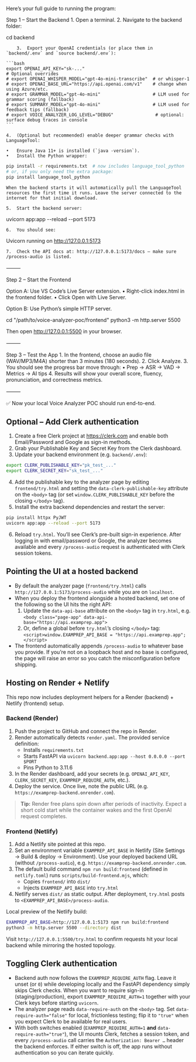Here’s your full guide to running the program:


Step 1 – Start the Backend
	1.	Open a terminal.
	2.	Navigate to the backend folder:

cd backend

		3.	Export your OpenAI credentials (or place them in `backend/.env` and `source backend/.env`):

	```bash
	export OPENAI_API_KEY="sk-..."
	# Optional overrides
	# export OPENAI_WHISPER_MODEL="gpt-4o-mini-transcribe"  # or whisper-1
	# export OPENAI_BASE_URL="https://api.openai.com/v1"    # change when using Azure/etc.
	# export GRAMMAR_MODEL="gpt-4o-mini"                    # LLM used for grammar scoring (fallback)
	# export SUMMARY_MODEL="gpt-4o-mini"                    # LLM used for feedback tips (fallback)
	# export VOICE_ANALYZER_LOG_LEVEL="DEBUG"                # optional: surface debug traces in console
	```

	4.	(Optional but recommended) enable deeper grammar checks with LanguageTool:

	•	Ensure Java 11+ is installed (`java -version`).
	•	Install the Python wrapper:

```bash
pip install -r requirements.txt  # now includes language_tool_python
# or, if you only need the extra package:
pip install language_tool_python
```

	When the backend starts it will automatically pull the LanguageTool resources the first time it runs. Leave the server connected to the internet for that initial download.

	5.	Start the backend server:

uvicorn app:app --reload --port 5173

	6.	You should see:

Uvicorn running on http://127.0.0.1:5173

	7.	Check the API docs at: http://127.0.0.1:5173/docs — make sure /process-audio is listed.

⸻

Step 2 – Start the Frontend

Option A: Use VS Code’s Live Server extension.
	•	Right-click index.html in the frontend folder.
	•	Click Open with Live Server.

Option B: Use Python’s simple HTTP server.

cd "/path/to/voice-analyzer-poc/frontend"
python3 -m http.server 5500

Then open http://127.0.0.1:5500 in your browser.

⸻

Step 3 – Test the App
	1.	In the frontend, choose an audio file (WAV/MP3/M4A) shorter than 3 minutes (180 seconds).
	2.	Click Analyze.
	3.	You should see the progress bar move through:
	•	Prep → ASR → VAD → Metrics → AI tips
	4.	Results will show your overall score, fluency, pronunciation, and correctness metrics.

⸻

✅ Now your local Voice Analyzer POC should run end-to-end.

Optional – Add Clerk authentication
-----------------------------------

1. Create a free Clerk project at https://clerk.com and enable both Email/Password and Google as sign-in methods.
2. Grab your Publishable Key and Secret Key from the Clerk dashboard.
3. Update your backend environment (e.g. `backend/.env`):

```bash
export CLERK_PUBLISHABLE_KEY="pk_test_..."
export CLERK_SECRET_KEY="sk_test_..."
```

4. Add the publishable key to the analyzer page by editing `frontend/try.html` and setting the `data-clerk-publishable-key` attribute on the `<body>` tag (or set `window.CLERK_PUBLISHABLE_KEY` before the closing `</body>` tag).
5. Install the extra backend dependencies and restart the server:

```bash
pip install httpx PyJWT
uvicorn app:app --reload --port 5173
```

6. Reload `try.html`. You’ll see Clerk’s pre-built sign-in experience. After logging in with email/password or Google, the analyzer becomes available and every `/process-audio` request is authenticated with Clerk session tokens.

Pointing the UI at a hosted backend
-----------------------------------

- By default the analyzer page (`frontend/try.html`) calls `http://127.0.0.1:5173/process-audio` while you are on `localhost`.
- When you deploy the frontend alongside a hosted backend, set one of the following so the UI hits the right API:
  1. Update the `data-api-base` attribute on the `<body>` tag in `try.html`, e.g.  
     `<body class="page-app" data-api-base="https://api.examprep.app">`
  2. Or, define a global before `try.html`’s closing `</body>` tag:  
     `<script>window.EXAMPREP_API_BASE = "https://api.examprep.app";</script>`
- The frontend automatically appends `/process-audio` to whatever base you provide. If you’re not on a loopback host and no base is configured, the page will raise an error so you catch the misconfiguration before shipping.

Hosting on Render + Netlify
---------------------------

This repo now includes deployment helpers for a Render (backend) + Netlify (frontend) setup.

### Backend (Render)

1. Push the project to GitHub and connect the repo in Render.
2. Render automatically detects `render.yaml`. The provided service definition:
   - Installs `requirements.txt`
   - Starts FastAPI via `uvicorn backend.app:app --host 0.0.0.0 --port $PORT`
   - Pins Python to 3.11.6
3. In the Render dashboard, add your secrets (e.g. `OPENAI_API_KEY`, `CLERK_SECRET_KEY`, `EXAMPREP_REQUIRE_AUTH`, etc.).
4. Deploy the service. Once live, note the public URL (e.g. `https://examprep-backend.onrender.com`).

> **Tip:** Render free plans spin down after periods of inactivity. Expect a short cold start while the container wakes and the first OpenAI request completes.

### Frontend (Netlify)

1. Add a Netlify site pointed at this repo.
2. Set an environment variable `EXAMPREP_API_BASE` in Netlify (Site Settings → Build & deploy → Environment). Use your deployed backend URL (without `/process-audio`), e.g. `https://examprep-backend.onrender.com`.
3. The default build command `npm run build:frontend` (defined in `netlify.toml`) runs `scripts/build-frontend.mjs`, which:
   - Copies `frontend/` into `dist/`
   - Injects `EXAMPREP_API_BASE` into `try.html`
4. Netlify serves `dist/` as static output. After deployment, `try.html` posts to `<EXAMPREP_API_BASE>/process-audio`.

Local preview of the Netlify build:

```bash
EXAMPREP_API_BASE=http://127.0.0.1:5173 npm run build:frontend
python3 -m http.server 5500 --directory dist
```

Visit `http://127.0.0.1:5500/try.html` to confirm requests hit your local backend while mirroring the hosted topology.

Toggling Clerk authentication
-----------------------------

- Backend auth now follows the `EXAMPREP_REQUIRE_AUTH` flag. Leave it unset (or `0`) while developing locally and the FastAPI dependency simply skips Clerk checks. When you want to require sign-in (staging/production), export `EXAMPREP_REQUIRE_AUTH=1` together with your Clerk keys before starting `uvicorn`.
- The analyzer page reads `data-require-auth` on the `<body>` tag. Set `data-require-auth="false"` for local, frictionless testing; flip it to `"true"` when you expect Clerk to be available for real users.
- With both switches enabled (`EXAMPREP_REQUIRE_AUTH=1` **and** `data-require-auth="true"`), the UI mounts Clerk, fetches a session token, and every `/process-audio` call carries the `Authorization: Bearer …` header the backend enforces. If either switch is off, the app runs without authentication so you can iterate quickly.
